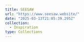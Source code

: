 ```yaml
---
title: SEESAW
url: "https://www.seesaw.website/"
date: "2025-03-13T21:05:39.295Z"
collection:
  - Inspiration
type: Collections
---
```

